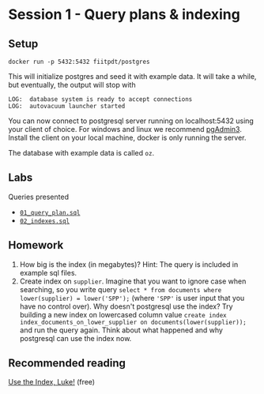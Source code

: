 # Session 1 - Query plans & indexing

## Setup

````
docker run -p 5432:5432 fiitpdt/postgres
````

This will initialize postgres and seed it with example data. It will take a while, but eventually, the output will stop with

````
LOG:  database system is ready to accept connections
LOG:  autovacuum launcher started
````

You can now connect to postgresql server running on localhost:5432 using your client of choice. For windows and linux we recommend [pgAdmin3](http://www.pgadmin.org/download/windows.php). Install the client on your local machine, docker is only running the server.

The database with example data is called `oz`.

## Labs

Queries presented
- [`01_query_plan.sql`](01_query_plan.sql)
- [`02_indexes.sql`](02_indexes.sql)

## Homework

1. How big is the index (in megabytes)? Hint: The query is included in example sql files.
2. Create index on `supplier`. Imagine that you want to ignore case when searching, so you write query `select * from documents where lower(supplier) = lower('SPP');` (where `'SPP'` is user input that you have no control over). Why doesn't postgresql use the index? Try building a new index on lowercased column value `create index index_documents_on_lower_supplier on documents(lower(supplier));` and run the query again. Think about what happened and why postgresql can use the index now.

## Recommended reading

[Use the Index, Luke!](http://use-the-index-luke.com/) (free)
